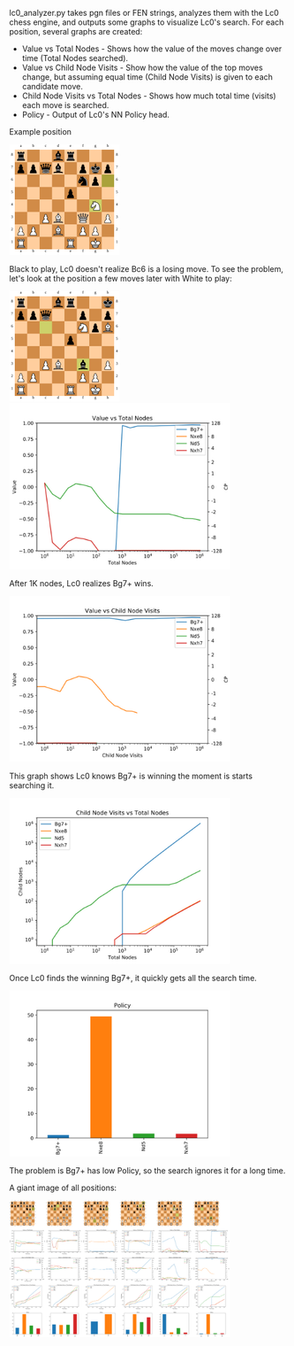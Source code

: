 lc0_analyzer.py takes pgn files or FEN strings, analyzes them with the Lc0 chess engine, and outputs some graphs to visualize Lc0's search. For each position, several graphs are created:
* Value vs Total Nodes - Shows how the value of the moves change over time (Total Nodes searched).
* Value vs Child Node Visits - Show how the value of the top moves change, but assuming equal time (Child Node Visits) is given to each candidate move.
* Child Node Visits vs Total Nodes - Shows how much total time (visits) each move is searched.
* Policy - Output of Lc0's NN Policy head.

Example position

<img src="mattblachess_Bh6+.pgn_None_36/board.svg" width="200"/>

Black to play, Lc0 doesn't realize Bc6 is a losing move. To see the problem, let's look at the position a few moves later with White to play:

<img src="mattblachess_Bh6+.pgn_None_41/board.svg" width="200"/>

<img src="mattblachess_Bh6+.pgn_None_41/Q.svg" width="400"/>

After 1K nodes, Lc0 realizes Bg7+ wins.

<img src="mattblachess_Bh6+.pgn_None_41/Q2.svg" width="400"/>

This graph shows Lc0 knows Bg7+ is winning the moment is starts searching it.

<img src="mattblachess_Bh6+.pgn_None_41/N.svg" width="400"/>

Once Lc0 finds the winning Bg7+, it quickly gets all the search time.

<img src="mattblachess_Bh6+.pgn_None_41/P.svg" width="400"/>

The problem is Bg7+ has low Policy, so the search ignores it for a long time.

A giant image of all positions:

<img src="mattblachess_Bh6+.pgn_None_all.svg" width="400"/>
